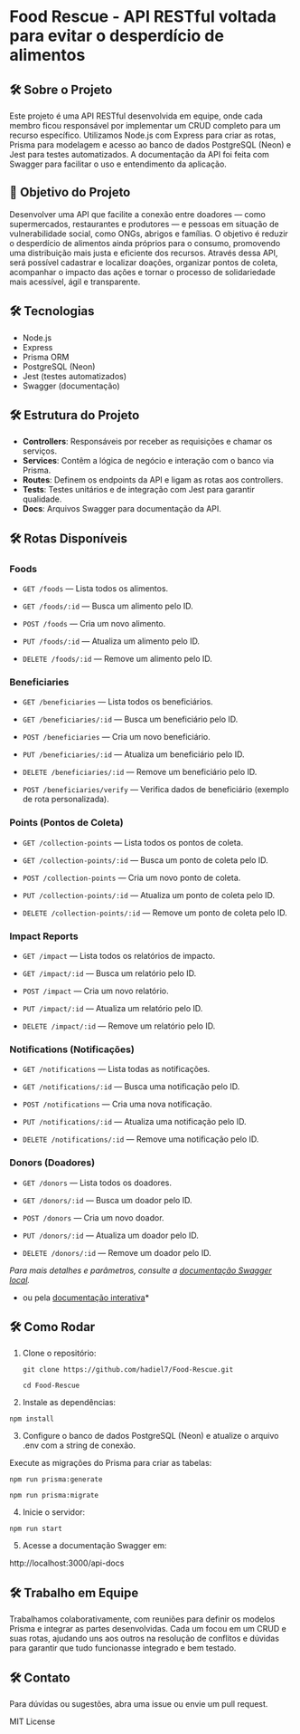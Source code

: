# Food Rescue - API RESTful voltada para evitar o desperdício de alimentos

## 🛠 Sobre o Projeto

Este projeto é uma API RESTful desenvolvida em equipe, onde cada membro ficou responsável por implementar um CRUD completo para um recurso específico. Utilizamos Node.js com Express para criar as rotas, Prisma para modelagem e acesso ao banco de dados PostgreSQL (Neon) e Jest para testes automatizados. A documentação da API foi feita com Swagger para facilitar o uso e entendimento da aplicação.

## 🎯 Objetivo do Projeto
Desenvolver uma API que facilite a conexão entre doadores — como supermercados, restaurantes e produtores — e pessoas em situação de vulnerabilidade social, como ONGs, abrigos e famílias. O objetivo é reduzir o desperdício de alimentos ainda próprios para o consumo, promovendo uma distribuição mais justa e eficiente dos recursos. Através dessa API, será possível cadastrar e localizar doações, organizar pontos de coleta, acompanhar o impacto das ações e tornar o processo de solidariedade mais acessível, ágil e transparente.

## 🛠 Tecnologias 

- Node.js
- Express
- Prisma ORM
- PostgreSQL (Neon)
- Jest (testes automatizados)
- Swagger (documentação)

## 🛠 Estrutura do Projeto

- **Controllers**: Responsáveis por receber as requisições e chamar os serviços.
- **Services**: Contêm a lógica de negócio e interação com o banco via Prisma.
- **Routes**: Definem os endpoints da API e ligam as rotas aos controllers.
- **Tests**: Testes unitários e de integração com Jest para garantir qualidade.
- **Docs**: Arquivos Swagger para documentação da API.

## 🛠 Rotas Disponíveis
### Foods
- `GET /foods` — Lista todos os alimentos.

- `GET /foods/:id` — Busca um alimento pelo ID.

- `POST /foods` — Cria um novo alimento.

- `PUT /foods/:id` — Atualiza um alimento pelo ID.

- `DELETE /foods/:id` — Remove um alimento pelo ID.

### Beneficiaries
- `GET /beneficiaries` — Lista todos os beneficiários.

- `GET /beneficiaries/:id` — Busca um beneficiário pelo ID.

- `POST /beneficiaries` — Cria um novo beneficiário.

- `PUT /beneficiaries/:id` — Atualiza um beneficiário pelo ID.

- `DELETE /beneficiaries/:id` — Remove um beneficiário pelo ID.

- `POST /beneficiaries/verify` — Verifica dados de beneficiário (exemplo de rota personalizada).                

### Points (Pontos de Coleta)
- `GET /collection-points` — Lista todos os pontos de coleta.

- `GET /collection-points/:id` — Busca um ponto de coleta pelo ID.

- `POST /collection-points` — Cria um novo ponto de coleta.

- `PUT /collection-points/:id` — Atualiza um ponto de coleta pelo ID.

- `DELETE /collection-points/:id` — Remove um ponto de coleta pelo ID.


### Impact Reports
- `GET /impact` — Lista todos os relatórios de impacto.

- `GET /impact/:id` — Busca um relatório pelo ID.

- `POST /impact` — Cria um novo relatório.

- `PUT /impact/:id` — Atualiza um relatório pelo ID.

- `DELETE /impact/:id` — Remove um relatório pelo ID.

### Notifications (Notificações)
- `GET /notifications` — Lista todas as notificações.

- `GET /notifications/:id` — Busca uma notificação pelo ID.

- `POST /notifications` — Cria uma nova notificação.

- `PUT /notifications/:id` — Atualiza uma notificação pelo ID.

- `DELETE /notifications/:id` — Remove uma notificação pelo ID.

### Donors (Doadores)
- `GET /donors` — Lista todos os doadores.

- `GET /donors/:id` — Busca um doador pelo ID.

- `POST /donors` — Cria um novo doador.

- `PUT /donors/:id` — Atualiza um doador pelo ID.

- `DELETE /donors/:id` — Remove um doador pelo ID.



*Para mais detalhes e parâmetros, consulte a [documentação Swagger local](http://localhost:3000/api-docs).*
* ou pela [documentação interativa](https://food-rescue-1-16nz.onrender.com/api-docs)*

## 🛠 Como Rodar

1. Clone o repositório:
   ```
   git clone https://github.com/hadiel7/Food-Rescue.git

   cd Food-Rescue
   ```
2. Instale as dependências:
```
npm install
```
3. Configure o banco de dados PostgreSQL (Neon) e atualize o arquivo .env com a string de conexão.

Execute as migrações do Prisma para criar as tabelas:
```
npm run prisma:generate

npm run prisma:migrate
```
4. Inicie o servidor:
```
npm run start
```
5. Acesse a documentação Swagger em:

http://localhost:3000/api-docs


## 🛠 Trabalho em Equipe

Trabalhamos colaborativamente, com reuniões para definir os modelos Prisma e integrar as partes desenvolvidas. Cada um focou em um CRUD e suas rotas, ajudando uns aos outros na resolução de conflitos e dúvidas para garantir que tudo funcionasse integrado e bem testado.

## 🛠 Contato
Para dúvidas ou sugestões, abra uma issue ou envie um pull request.

MIT License